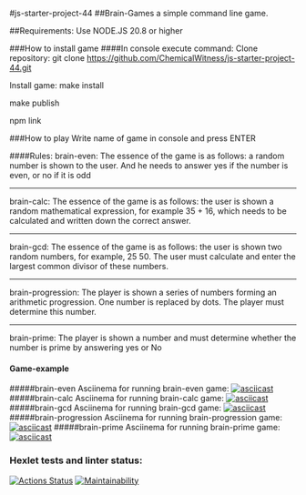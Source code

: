 #js-starter-project-44
##Brain-Games a simple command line game.

##Requirements:
Use NODE.JS 20.8 or higher

###How to install game
####In console execute command:
Clone repository:
git clone https://github.com/ChemicalWitness/js-starter-project-44.git

Install game:
make install

make publish

npm link

###How to play
Write name of game in console and press ENTER

####Rules:
brain-even: The essence of the game is as follows: a random number is shown to the user. And he needs to answer yes if the number is even, or no if it is odd
***
brain-calc: The essence of the game is as follows: the user is shown a random mathematical expression, for example 35 + 16, which needs to be calculated and written down the correct answer.
***
brain-gcd: The essence of the game is as follows: the user is shown two random numbers, for example, 25 50. The user must calculate and enter the largest common divisor of these numbers.
***
brain-progression: The player is shown a series of numbers forming an arithmetic progression. One number is replaced by dots. The player must determine this number.
***
brain-prime: The player is shown a number and must determine whether the number is prime by answering yes or No

#### Game-example
#####brain-even
Asciinema for running brain-even game: [![asciicast](https://asciinema.org/a/iblrz8pn8CC8OipoaqSy0ReIG.svg)](https://asciinema.org/a/iblrz8pn8CC8OipoaqSy0ReIG)
#####brain-calc
Asciinema for running brain-calc game: [![asciicast](https://asciinema.org/a/e0FPis3NGLqx64MHVUdoqvorf.svg)](https://asciinema.org/a/e0FPis3NGLqx64MHVUdoqvorf)
#####brain-gcd
Asciinema for running brain-gcd game: [![asciicast](https://asciinema.org/a/VoddKddgI4oIei7tcCGVdem1u.svg)](https://asciinema.org/a/VoddKddgI4oIei7tcCGVdem1u)
#####brain-progression
Asciinema for running brain-progression game: [![asciicast](https://asciinema.org/a/iRDBn9r6eneFKxUPfLFGorNxs.svg)](https://asciinema.org/a/iRDBn9r6eneFKxUPfLFGorNxs)
#####brain-prime
Asciinema for running brain-prime game: [![asciicast](https://asciinema.org/a/QYBzAMkrTZg6rtFjNBjApm9LG.svg)](https://asciinema.org/a/QYBzAMkrTZg6rtFjNBjApm9LG)

### Hexlet tests and linter status:
[![Actions Status](https://github.com/ChemicalWitness/js-starter-project-44/actions/workflows/hexlet-check.yml/badge.svg)](https://github.com/ChemicalWitness/js-starter-project-44/actions)
[![Maintainability](https://api.codeclimate.com/v1/badges/3240ca2a6049fe537a74/maintainability)](https://codeclimate.com/github/ChemicalWitness/js-starter-project-44/maintainability)